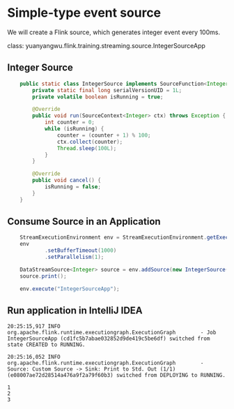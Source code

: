 # Simple-type event source

We will create a Flink source, which generates integer event every 100ms.

class: yuanyangwu.flink.training.streaming.source.IntegerSourceApp

## Integer Source

```java
    public static class IntegerSource implements SourceFunction<Integer> {
        private static final long serialVersionUID = 1L;
        private volatile boolean isRunning = true;

        @Override
        public void run(SourceContext<Integer> ctx) throws Exception {
            int counter = 0;
            while (isRunning) {
                counter = (counter + 1) % 100;
                ctx.collect(counter);
                Thread.sleep(100L);
            }
        }

        @Override
        public void cancel() {
            isRunning = false;
        }
    }
```

## Consume Source in an Application

```java
    StreamExecutionEnvironment env = StreamExecutionEnvironment.getExecutionEnvironment();
    env
            .setBufferTimeout(1000)
            .setParallelism(1);

    DataStreamSource<Integer> source = env.addSource(new IntegerSource());
    source.print();

    env.execute("IntegerSourceApp");
```

## Run application in IntelliJ IDEA

```console
20:25:15,917 INFO  org.apache.flink.runtime.executiongraph.ExecutionGraph        - Job IntegerSourceApp (cd1fc5b7abae032852d9de419c5be6df) switched from state CREATED to RUNNING.

20:25:16,052 INFO  org.apache.flink.runtime.executiongraph.ExecutionGraph        - Source: Custom Source -> Sink: Print to Std. Out (1/1) (e08007ae72d28514a476a9f2a79f60b3) switched from DEPLOYING to RUNNING.

1
2
3
```

